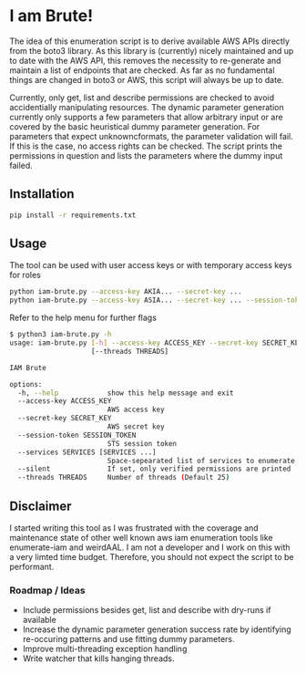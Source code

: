 # I am Brute!
The idea of this enumeration script is to derive available AWS APIs directly from the boto3 library. As this library is (currently) nicely maintained and up to date with the AWS API, this removes the necessity to re-generate and maintain a list of endpoints that are checked. As far as no fundamental things are changed in boto3 or AWS, this script will always be up to date.

Currently, only get, list and describe permissions are checked to avoid accidentially manipulating resources. The dynamic parameter generation currently only supports a few parameters that allow arbitrary input or are covered by the basic heuristical dummy parameter generation. For parameters that expect unknowncformats, the parameter validation will fail. If this is the case, no access rights can be checked. The script prints the permissions in question and lists the parameters where the dummy input failed.

## Installation
```bash
pip install -r requirements.txt
```

## Usage
The tool can be used with user access keys or with temporary access keys for roles
```bash
python iam-brute.py --access-key AKIA... --secret-key ...
python iam-brute.py --access-key ASIA... --secret-key ... --session-token ey...
```

Refer to the help menu for further flags
```bash
$ python3 iam-brute.py -h                                                                                                             
usage: iam-brute.py [-h] --access-key ACCESS_KEY --secret-key SECRET_KEY [--session-token SESSION_TOKEN] [--services SERVICES [SERVICES ...]] [--silent]
                    [--threads THREADS]

IAM Brute

options:
  -h, --help            show this help message and exit
  --access-key ACCESS_KEY
                        AWS access key
  --secret-key SECRET_KEY
                        AWS secret key
  --session-token SESSION_TOKEN
                        STS session token
  --services SERVICES [SERVICES ...]
                        Space-sepearated list of services to enumerate
  --silent              If set, only verified permissions are printed
  --threads THREADS     Number of threads (Default 25)

```

## Disclaimer
I started writing this tool as I was frustrated with the coverage and maintenance state of other well known aws iam enumeration tools like enumerate-iam and weirdAAL. I am not a developer and I work on this with a very limted time budget. Therefore, you should not expect the script to be performant.

### Roadmap / Ideas
- Include permissions besides get, list and describe with dry-runs if available
- Increase the dynamic parameter generation success rate by identifying re-occuring patterns and use fitting dummy parameters. 
- Improve multi-threading exception handling
- Write watcher that kills hanging threads.
